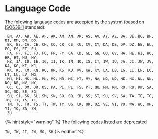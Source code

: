 # Language Code

The following language codes are accepted by the system (based on [ISO639-1](https://en.wikipedia.org/wiki/List\_of\_ISO\_639-1\_codes) standard):

```
 EN, AA, AB, AE, AF, AK, AM, AN, AR, AS, AV, AY, AZ, BA, BE, BG, BH, BI, BM, BN, BO,
 BR, BS, CA, CE, CH, CO, CR, CS, CU, CV, CY, DA, DE, DV, DZ, EE, EL, EO, ES, ET, EU,
 FA, FF, FI, FJ, FO, FR, FY, GA, GD, GL, GN, GU, GV, HA, HE, HI, HO, HR, HT, HU, HY,
 HZ, IA, ID, IE, IG, II, IK, IN, IO, IS, IT, IW, IU, JA, JI, JW, JV, KA, KG, KI, KJ,
 KK, KL, KM, KN, KO, KR, KS, KU, KV, KW, KY, LA, LB, LG, LI, LN, LO, LT, LU, LV, MG,
 MH, MI, MK, ML, MN, MO, MR, MS, MT, MY, NA, NB, ND, NE, NG, NL, NN, NO, NR, NV, NY,
 OC, OJ, OM, OR, OS, PA, PI, PL, PS, PT, QU, RM, RN, RO, RU, RW, SA, SC, SD, SE, SG,
 SH, SI, SK, SL, SM, SN, SO, SQ, SR, SS, ST, SU, SV, SW, TA, TE, TG, TH, TI, TK, TL,
 TN, TO, TR, TS, TT, TW, TY, UG, UK, UR, UZ, VE, VI, VO, WA, WO, XH, YI, YO, ZA, ZH,
 ZU
```

{% hint style="warning" %}
The following codes listed are deprecated

`IN, IW, JI, JW, MO, SH`
{% endhint %}
